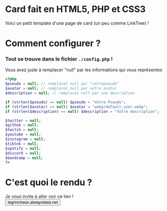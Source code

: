# Card fait en HTML5, PHP et CSS3
Voici un petit template d'une page de card (un peu comme LinkTree) !

# Comment configurer ?
### Tout se trouve dans le fichier `./config.php` !
Vous avez juste à remplacer "null" par les informations qui vous représentes
```php
<?php
$pseudo = null; // remplacez null par "votrepseudo"
$avatar = null; // remplacez null par votre avatar
$description = null; // remplacez null par une description

if (strlen($pseudo) == null) $pseudo = "Votre Pseudo";
if (strlen($avatar) == null) $avatar = "webp/default_user.webp";
if (strlen($description) == null) $description = "Votre description";

$twitter = null;
$github = null;
$twitch = null;
$youtube = null;
$instagram = null;
$tiktok = null;
$spotify = null;
$discord = null;
$bandcamp = null;
?>
```

# C'est quoi le rendu ?
Je vous invite à aller voir ce lien !<br>
<a href="https://legrincheux.alwaysdata.net" target="_blank"><button>legrincheux.alwaysdata.net</button></a>

